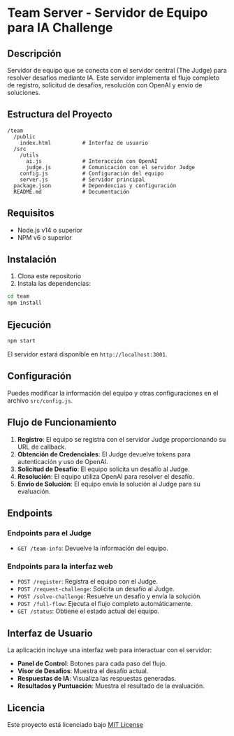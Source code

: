 # Team Server - Servidor de Equipo para IA Challenge

## Descripción
Servidor de equipo que se conecta con el servidor central (The Judge) para resolver desafíos mediante IA. Este servidor implementa el flujo completo de registro, solicitud de desafíos, resolución con OpenAI y envío de soluciones.

## Estructura del Proyecto

```
/team
  /public
    index.html          # Interfaz de usuario
  /src
    /utils
      ai.js             # Interacción con OpenAI
      judge.js          # Comunicación con el servidor Judge
    config.js           # Configuración del equipo
    server.js           # Servidor principal
  package.json          # Dependencias y configuración
  README.md             # Documentación
```

## Requisitos

- Node.js v14 o superior
- NPM v6 o superior

## Instalación

1. Clona este repositorio
2. Instala las dependencias:

```bash
cd team
npm install
```

## Ejecución

```bash
npm start
```

El servidor estará disponible en `http://localhost:3001`.

## Configuración

Puedes modificar la información del equipo y otras configuraciones en el archivo `src/config.js`.

## Flujo de Funcionamiento

1. **Registro**: El equipo se registra con el servidor Judge proporcionando su URL de callback.
2. **Obtención de Credenciales**: El Judge devuelve tokens para autenticación y uso de OpenAI.
3. **Solicitud de Desafío**: El equipo solicita un desafío al Judge.
4. **Resolución**: El equipo utiliza OpenAI para resolver el desafío.
5. **Envío de Solución**: El equipo envía la solución al Judge para su evaluación.

## Endpoints

### Endpoints para el Judge
- `GET /team-info`: Devuelve la información del equipo.

### Endpoints para la interfaz web
- `POST /register`: Registra el equipo con el Judge.
- `POST /request-challenge`: Solicita un desafío al Judge.
- `POST /solve-challenge`: Resuelve un desafío y envía la solución.
- `POST /full-flow`: Ejecuta el flujo completo automáticamente.
- `GET /status`: Obtiene el estado actual del equipo.

## Interfaz de Usuario

La aplicación incluye una interfaz web para interactuar con el servidor:

- **Panel de Control**: Botones para cada paso del flujo.
- **Visor de Desafíos**: Muestra el desafío actual.
- **Respuestas de IA**: Visualiza las respuestas generadas.
- **Resultados y Puntuación**: Muestra el resultado de la evaluación.

## Licencia

Este proyecto está licenciado bajo [MIT License](LICENSE)
